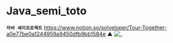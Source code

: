 # Java_semi_toto

**`자바 세미프로젝트`**
https://www.notion.so/solveloper/Tour-Together-a0e77be0a1244959a9450dfb9bb1584e
▲ 
![_](https://user-images.githubusercontent.com/60641833/142145649-ce1fac51-f834-4c12-af76-aacf8be618ab.jpg)

